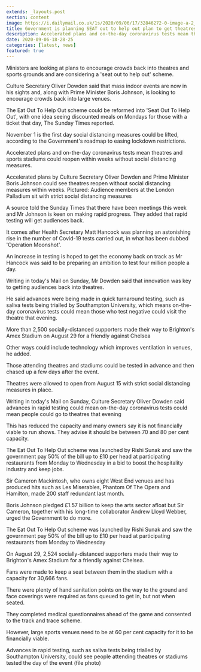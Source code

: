```yaml
---
extends: _layouts.post
section: content
image: https://i.dailymail.co.uk/1s/2020/09/06/17/32846272-0-image-a-2_1599411034900.jpg 
title: Government is planning SEAT out to help out plan to get theatres and stadiums open 
description: Accelerated plans and on-the-day coronavirus tests mean theatres and sports stadiums could reopen within weeks without social distancing measures. 
date: 2020-09-06-18-28-25 
categories: [latest, news] 
featured: true 
--- 
```

Ministers are looking at plans to encourage crowds back into theatres and sports grounds and are considering a 'seat out to help out' scheme. 

Culture Secretary Oliver Dowden said that mass indoor events are now in his sights and, along with Prime Minister Boris Johnson, is looking to encourage crowds back into large venues. 

The Eat Out To Help Out scheme could be reformed into 'Seat Out To Help Out', with one idea seeing discounted meals on Mondays for those with a ticket that day, The Sunday Times reported. 

November 1 is the first day social distancing measures could be lifted, according to the Government's roadmap to easing lockdown restrictions. 

Accelerated plans and on-the-day coronavirus tests mean theatres and sports stadiums could reopen within weeks without social distancing measures. 

Accelerated plans by Culture Secretary Oliver Dowden and Prime Minister Boris Johnson could see theatres reopen without social distancing measures within weeks. Pictured: Audience members at the London Palladium sit with strict social distancing measures

A source told the Sunday Times that there have been meetings this week and Mr Johnson is keen on making rapid progress. They added that rapid testing will get audiences back. 

It comes after Health Secretary Matt Hancock was planning an astonishing rise in the number of Covid-19 tests carried out, in what has been dubbed 'Operation Moonshot'. 

An increase in testing is hoped to get the economy back on track as Mr Hancock was said to be preparing an ambition to test four million people a day. 

Writing in today's Mail on Sunday, Mr Dowden said that innovation was key to getting audiences back into theatres. 

He said advances were being made in quick turnaround testing, such as saliva tests being trialled by Southampton University, which means on-the-day coronavirus tests could mean those who test negative could visit the theatre that evening. 

More than 2,500 socially-distanced supporters made their way to Brighton's Amex Stadium on August 29 for a friendly against Chelsea

Other ways could include technology which improves ventilation in venues, he added.  

Those attending theatres and stadiums could be tested in advance and then chased up a few days after the event. 

Theatres were allowed to open from August 15 with strict social distancing measures in place. 

Writing in today's Mail on Sunday, Culture Secretary Oliver Dowden said advances in rapid testing could mean on-the-day coronavirus tests could mean people could go to theatres that evening

This has reduced the capacity and many owners say it is not financially viable to run shows. They advise it should be between 70 and 80 per cent capacity. 

The Eat Out To Help Out scheme was launched by Rishi Sunak and saw the government pay 50% of the bill up to £10 per head at participating restaurants from Monday to Wednesday in a bid to boost the hospitality industry and keep jobs. 

Sir Cameron Mackintosh, who owns eight West End venues and has produced hits such as Les Miserables, Phantom Of The Opera and Hamilton, made 200 staff redundant last month.  

Boris Johnson pledged £1.57 billion to keep the arts sector afloat but Sir Cameron, together with his long-time collaborator Andrew Lloyd Webber, urged the Government to do more.

The Eat Out To Help Out scheme was launched by Rishi Sunak and saw the government pay 50% of the bill up to £10 per head at participating restaurants from Monday to Wednesday

On August 29, 2,524 socially-distanced supporters made their way to Brighton's Amex Stadium for a friendly against Chelsea. 

Fans were made to keep a seat between them in the stadium with a capacity for 30,666 fans. 

There were plenty of hand sanitation points on the way to the ground and face coverings were required as fans queued to get in, but not when seated. 

They completed medical questionnaires ahead of the game and consented to the track and trace scheme.  

However, large sports venues need to be at 60 per cent capacity for it to be financially viable. 

Advances in rapid testing, such as saliva tests being trialled by Southampton University, could see people attending theatres or stadiums tested the day of the event (file photo)


